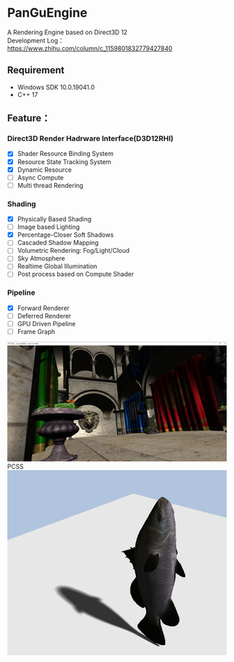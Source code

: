 # PanGuEngine
A Rendering Engine based on Direct3D 12 <br>
Development Log：https://www.zhihu.com/column/c_1159801832779427840
## Requirement
- Windows SDK 10.0.19041.0
- C++ 17
## Feature：<br>

### Direct3D Render Hadrware Interface(D3D12RHI)
- [x] Shader Resource Binding System<br>
- [x] Resource State Tracking System<br>
- [x] Dynamic Resource
- [ ] Async Compute
- [ ] Multi thread Rendering<br>

### Shading
- [x] Physically Based Shading<br>
- [ ] Image based Lighting
- [x] Percentage-Closer Soft Shadows<br>
- [ ] Cascaded Shadow Mapping
- [ ] Volumetric Rendering: Fog/Light/Cloud
- [ ] Sky Atmosphere
- [ ] Realtime Global Illumination
- [ ] Post process based on Compute Shader

### Pipeline
- [x] Forward Renderer<br>
- [ ] Deferred Renderer<br>
- [ ] GPU Driven Pipeline<br>
- [ ] Frame Graph<br>

![image](screenshot0.png)
PCSS<br>
![image](PCSS.png)

